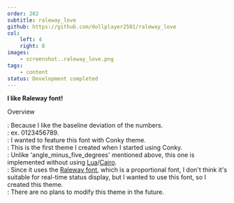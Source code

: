 ```yaml
---
order: 202
subtitle: raleway_love
github: https://github.com/dollplayer2501/raleway_love
col:
    left: 4
    right: 8
images:
    - screenshot..raleway_love.png
tags:
    - content
status: Development completed
---
```


**I like Raleway font!**  

Overview

:   Because I like the baseline deviation of the numbers.  
:   ex. 0123456789.  
:   I wanted to feature this font with Conky theme.  
:   This is the first theme I created when I started using Conky.  
:   Unlike 'angle_minus_five_degrees' mentioned above, this one is implemented without using [Lua](https://www.lua.org/)/[Cairo](https://www.cairographics.org/).  
:   Since it uses the [Raleway font](https://fonts.google.com/specimen/Raleway), which is a proportional font, I don't think it's suitable for real-time status display, but I wanted to use this font, so I created this theme.  
:   There are no plans to modify this theme in the future.
